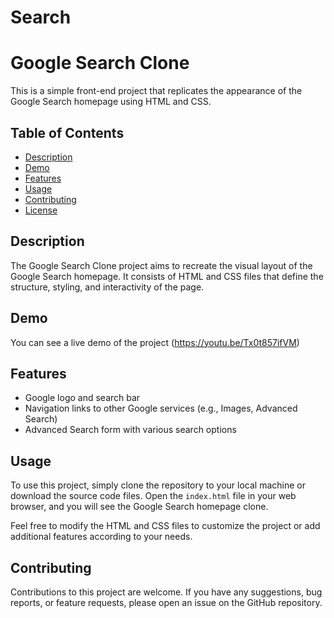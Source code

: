 # Search
# Google Search Clone

This is a simple front-end project that replicates the appearance of the Google Search homepage using HTML and CSS.

## Table of Contents

- [Description](#description)
- [Demo](#demo)
- [Features](#features)
- [Usage](#usage)
- [Contributing](#contributing)
- [License](#license)

## Description

The Google Search Clone project aims to recreate the visual layout of the Google Search homepage. It consists of HTML and CSS files that define the structure, styling, and interactivity of the page.

## Demo

You can see a live demo of the project (https://youtu.be/Tx0t857ifVM)

## Features

- Google logo and search bar
- Navigation links to other Google services (e.g., Images, Advanced Search)
- Advanced Search form with various search options

## Usage

To use this project, simply clone the repository to your local machine or download the source code files. Open the `index.html` file in your web browser, and you will see the Google Search homepage clone.

Feel free to modify the HTML and CSS files to customize the project or add additional features according to your needs.

## Contributing

Contributions to this project are welcome. If you have any suggestions, bug reports, or feature requests, please open an issue on the GitHub repository.


